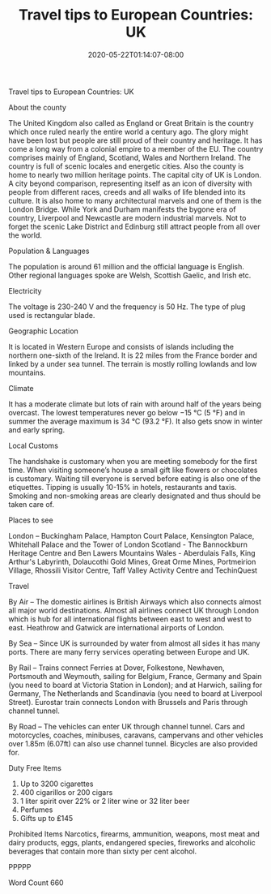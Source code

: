﻿---
title: "Travel tips to European Countries: UK"
date: 2020-05-22T01:14:07-08:00
description: "Travel Tips To European Countries Tips for Web Success"
featured_image: "/images/Travel Tips To European Countries.jpg"
tags: ["Travel Tips To European Countries"]
---

Travel tips to European Countries: UK

About the county

The United Kingdom also called as England or Great Britain is the country which once ruled nearly the entire world a century ago. The glory might have been lost but people are still proud of their country and heritage. It has come a long way from a colonial empire to a member of the EU. The country comprises mainly of England, Scotland, Wales and Northern Ireland. The country is full of scenic locales and energetic cities. Also the county is home to nearly two million heritage points. The capital city of UK is London. A city beyond comparison, representing itself as an icon of diversity with people from different races, creeds and all walks of life blended into its culture. It is also home to many architectural marvels and one of them is the London Bridge. While York and Durham manifests the bygone era of country, Liverpool and Newcastle are modern industrial marvels. Not to forget the scenic Lake District and Edinburg still attract people from all over the world.

Population & Languages

The population is around 61 million and the official language is English. Other regional languages spoke are Welsh, Scottish Gaelic, and Irish etc.

Electricity

The voltage is 230-240 V and the frequency is 50 Hz. The type of plug used is rectangular blade.

Geographic Location

It is located in Western Europe and consists of islands including the northern one-sixth of the Ireland. It is 22 miles from the France border and linked by a under sea tunnel. The terrain is mostly rolling lowlands and low mountains.

Climate

It has a moderate climate but lots of rain with around half of the years being overcast. The lowest temperatures never go below −15 °C (5 °F) and in summer the average maximum is 34 °C (93.2 °F). It also gets snow in winter and early spring.

Local Customs

The handshake is customary when you are meeting somebody for the first time. When visiting someone’s house a small gift like flowers or chocolates is customary. Waiting till everyone is served before eating is also one of the etiquettes. Tipping is usually 10-15% in hotels, restaurants and taxis. Smoking and non-smoking areas are clearly designated and thus should be taken care of.

Places to see

London – Buckingham Palace, Hampton Court Palace, Kensington Palace, Whitehall Palace and the Tower of London
Scotland - The Bannockburn Heritage Centre and Ben Lawers Mountains
Wales - Aberdulais Falls, King Arthur's Labyrinth, Dolaucothi Gold Mines, Great Orme Mines, Portmeirion Village, Rhossili Visitor Centre, Taff Valley Activity Centre and TechinQuest  

Travel

By Air – The domestic airlines is British Airways which also connects almost all major world destinations. Almost all airlines connect UK through London which is hub for all international flights between east to west and west to east. Heathrow and Gatwick are international airports of London.

By Sea – Since UK is surrounded by water from almost all sides it has many ports. There are many ferry services operating between Europe and UK. 

By Rail – Trains connect Ferries at Dover, Folkestone, Newhaven, Portsmouth and Weymouth, sailing for Belgium, France, Germany and Spain (you need to board at Victoria Station in London); and at Harwich, sailing for Germany, The Netherlands and Scandinavia (you need to board at Liverpool Street). Eurostar train connects London with Brussels and Paris through channel tunnel.

By Road – The vehicles can enter UK through channel tunnel. Cars and motorcycles, coaches, minibuses, caravans, campervans and other vehicles over 1.85m (6.07ft) can also use channel tunnel. Bicycles are also provided for. 

Duty Free Items
1. Up to 3200 cigarettes 
2. 400 cigarillos or 200 cigars
3. 1 liter spirit over 22% or 2 liter wine or 32 liter beer
4. Perfumes
5. Gifts up to ₤145

Prohibited Items
Narcotics, firearms, ammunition, weapons, most meat and dairy products, eggs, plants, endangered species, fireworks and alcoholic beverages that contain more than sixty per cent alcohol.

PPPPP

Word Count 660

